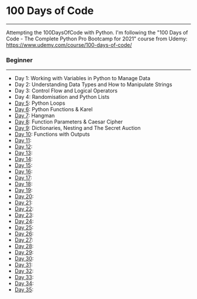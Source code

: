 # 100 Days of Code
---

Attempting the 100DaysOfCode with Python. I'm following the "100 Days of Code - The Complete Python Pro Bootcamp for 2021" course from Udemy: https://www.udemy.com/course/100-days-of-code/

### Beginner
---
- Day 1: Working with Variables in Python to Manage Data
- Day 2: Understanding Data Types and How to Manipulate Strings
- Day 3: Control Flow and Logical Operators
- Day 4: Randomisation and Python Lists
- [Day 5](https://github.com/henoktilahun/100DaysOfCode/tree/main/Day5): Python Loops
- [Day 6](https://github.com/henoktilahun/100DaysOfCode/tree/main/Day6): Python Functions & Karel
- [Day 7](https://github.com/henoktilahun/100DaysOfCode/tree/main/Day7): Hangman
- [Day 8](https://github.com/henoktilahun/100DaysOfCode/tree/main/Day8): Function Parameters & Caesar Cipher
- [Day 9](https://github.com/henoktilahun/100DaysOfCode/tree/main/Day9): Dictionaries, Nesting and The Secret Auction
- [Day 10](https://github.com/henoktilahun/100DaysOfCode/tree/main/Day10): Functions with Outputs
- [Day 11](https://github.com/henoktilahun/100DaysOfCode/tree/main/Day11):
- [Day 12](https://github.com/henoktilahun/100DaysOfCode/tree/main/Day12):
- [Day 13](https://github.com/henoktilahun/100DaysOfCode/tree/main/Day13):
- [Day 14](https://github.com/henoktilahun/100DaysOfCode/tree/main/Day14):
- [Day 15](https://github.com/henoktilahun/100DaysOfCode/tree/main/Day15):
- [Day 16](https://github.com/henoktilahun/100DaysOfCode/tree/main/Day16):
- [Day 17](https://github.com/henoktilahun/100DaysOfCode/tree/main/Day17):
- [Day 18](https://github.com/henoktilahun/100DaysOfCode/tree/main/Day18):
- [Day 19](https://github.com/henoktilahun/100DaysOfCode/tree/main/Day19):
- [Day 20](https://github.com/henoktilahun/100DaysOfCode/tree/main/Day20):
- [Day 21](https://github.com/henoktilahun/100DaysOfCode/tree/main/Day21):
- [Day 22](https://github.com/henoktilahun/100DaysOfCode/tree/main/Day22):
- [Day 23](https://github.com/henoktilahun/100DaysOfCode/tree/main/Day23):
- [Day 24](https://github.com/henoktilahun/100DaysOfCode/tree/main/Day24):
- [Day 25](https://github.com/henoktilahun/100DaysOfCode/tree/main/Day25):
- [Day 26](https://github.com/henoktilahun/100DaysOfCode/tree/main/Day26):
- [Day 27](https://github.com/henoktilahun/100DaysOfCode/tree/main/Day27):
- [Day 28](https://github.com/henoktilahun/100DaysOfCode/tree/main/Day28):
- [Day 29](https://github.com/henoktilahun/100DaysOfCode/tree/main/Day29):
- [Day 30](https://github.com/henoktilahun/100DaysOfCode/tree/main/Day30):
- [Day 31](https://github.com/henoktilahun/100DaysOfCode/tree/main/Day31):
- [Day 32](https://github.com/henoktilahun/100DaysOfCode/tree/main/Day32):
- [Day 33](https://github.com/henoktilahun/100DaysOfCode/tree/main/Day33):
- [Day 34](https://github.com/henoktilahun/100DaysOfCode/tree/main/Day34):
- [Day 35](https://github.com/henoktilahun/100DaysOfCode/tree/main/Day35):

